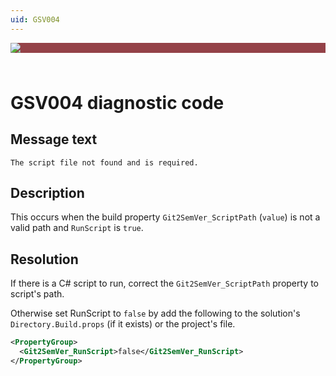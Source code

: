 ```yaml
---
uid: GSV004
---
```


<div style="background-color:#944248;padding:0px;margin-bottom:0.5em">
  <img src="https://noetictools.github.io/Git2SemVer.MSBuild/Images/Git2SemVer_banner_840x70.png"/>
</div>
<br/>

# GSV004 diagnostic code

## Message text

``The script file not found and is required.``

## Description

This occurs when the build property `Git2SemVer_ScriptPath` (`value`) is not a valid path 
and `RunScript` is `true`.

## Resolution

If there is a C# script to run, correct the `Git2SemVer_ScriptPath` property to script's path.

Otherwise set RunScript to `false` by add the following
to the solution's `Directory.Build.props` (if it exists) or the project's file.

```xml
<PropertyGroup>
  <Git2SemVer_RunScript>false</Git2SemVer_RunScript>
</PropertyGroup>
```